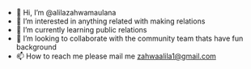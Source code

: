 - 👋 Hi, I’m @alilazahwamaulana
- 👀 I’m interested in anything related with making relations
- 🌱 I’m currently learning public relations
- 💞️ I’m looking to collaborate with the community team thats have fun background
- 📫 How to reach me please mail me zahwaalila1@gmail.com

<!---
alilazahwamaulana/alilazahwamaulana is a ✨ special ✨ repository because its `README.md` (this file) appears on your GitHub profile.
You can click the Preview link to take a look at your changes.
--->
